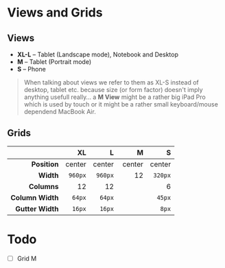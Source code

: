 # Views and Grids

## Views

- **XL-L** – Tablet (Landscape mode), Notebook and Desktop
- **M** – Tablet (Portrait mode)
- **S** – Phone

> When talking about views we refer to them as XL-S instead of desktop, tablet etc. because size (or form factor) doesn't imply anything usefull really… a **M View** might be a rather big iPad Pro which is used by touch or it might be a rather small keyboard/mouse dependend MacBook Air.

## Grids

|                  | XL          | L           | M       | S           |
| ---------------: | ------:     | ----------: | ------: | ----------: |
| **Position**     | center      | center      | center  | center      |
| **Width**        | ```960px``` | ```960px``` | 12      | ```320px``` |
| **Columns**      | 12          | 12          |         | 6           |
| **Column Width** | ```64px```  | ```64px```  |         | ```45px```  |
| **Gutter Width** | ```16px```  | ```16px```  |         | ```8px```   |

# Todo

- [ ] Grid M
